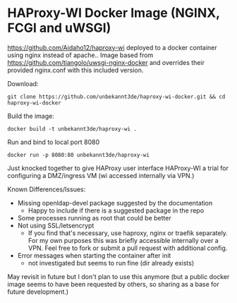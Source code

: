 HAProxy-WI Docker Image (NGINX, FCGI and uWSGI)
======

https://github.com/Aidaho12/haproxy-wi deployed to a docker container using nginx instead of apache..
Image based from https://github.com/tiangolo/uwsgi-nginx-docker and overrides their provided nginx.conf with this included version.

Download:

    git clone https://github.com/unbekannt3de/haproxy-wi-docker.git && cd haproxy-wi-docker
    
Build the image:

    docker build -t unbekannt3de/haproxy-wi .

Run and bind to local port 8080

    docker run -p 8080:80 unbekannt3de/haproxy-wi

Just knocked together to give HAProxy user interface HAProxy-WI a trial for configuring a DMZ/ingress VM (wi accessed internally via VPN.)

Known Differences/Issues:
 - Missing openldap-devel package suggested by the documentation
   - Happy to include if there is a suggested package in the repo
 - Some processes running as root that could be better
 - Not using SSL/letsencrypt
   - If you find that's necessary, use haproxy, nginx or traefik separately. For my own purposes this was briefly accessible internally over a VPN. Feel free to fork or submit a pull request with additional config.
 - Error messages when starting the container after init 
   - not investigated but seems to run fine (dir already exists)



May revisit in future but I don't plan to use this anymore (but a public docker image seems to have been requested by others, so sharing as a base for future development.)

